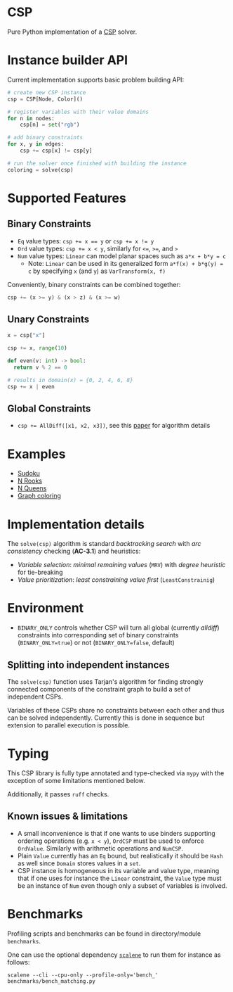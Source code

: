 # CSP
Pure Python implementation of a
[CSP](https://en.wikipedia.org/wiki/Constraint_satisfaction_problem)
solver.

# Instance builder API
Current implementation supports basic problem building API:
```python
# create new CSP instance
csp = CSP[Node, Color]()

# register variables with their value domains
for n in nodes:
    csp[n] = set("rgb")

# add binary constraints
for x, y in edges:
    csp += csp[x] != csp[y]

# run the solver once finished with building the instance
coloring = solve(csp)
```

# Supported Features

## Binary Constraints
- `Eq` value types: `csp += x == y` or `csp += x != y`
- `Ord` value types: `csp += x < y`, similarly for `<=`, `>=`, and `>`
- `Num` value types: `Linear` can model planar spaces such as
  `a*x + b*y = c`
  - Note: `Linear` can be used in its generalized form
    `a*f(x) + b*g(y) = c` by specifying `x` (and `y`) as
    `VarTransform(x, f)`

Conveniently, binary constraints can be combined together:
```python
csp += (x >= y) & (x > z) & (x >= w)
```

## Unary Constraints
```python
x = csp["x"]

csp += x, range(10)

def even(v: int) -> bool:
  return v % 2 == 0

# results in domain(x) = {0, 2, 4, 6, 8}
csp += x | even
```

## Global Constraints
 - `csp += AllDiff([x1, x2, x3])`, see this
   [paper](https://www.andrew.cmu.edu/user/vanhoeve/papers/alldiff.pdf)
   for algorithm details

# Examples
 - [Sudoku](examples/test_sudoku.py)
 - [N Rooks](examples/test_rooks.py)
 - [N Queens](examples/test_queens.py)
 - [Graph coloring](examples/test_coloring.py)

# Implementation details
The `solve(csp)` algorithm is standard _backtracking search_ with
_arc consistency_ checking (**AC-3.1**) and heuristics:
 - *Variable selection*: _minimal remaining values_ (`MRV`) with
   _degree heuristic_ for tie-breaking
 - *Value prioritization*: _least constraining value first_
   (`LeastConstrainig`)

# Environment
 - `BINARY_ONLY` controls whether CSP will turn all global (currently
   *alldiff*) constraints into corresponding set of binary constraints
   (`BINARY_ONLY=true`) or not (`BINARY_ONLY=false`, default)

## Splitting into independent instances
The `solve(csp)` function uses Tarjan's algorithm for finding strongly
connected components of the constraint graph to build a set of
independent CSPs.

Variables of these CSPs share no constraints between each other and thus
can be solved independently. Currently this is done in sequence but
extension to parallel execution is possible.

# Typing
This CSP library is fully type annotated and type-checked via `mypy`
with the exception of some limitations mentioned below.

Additionally, it passes `ruff` checks.

## Known issues & limitations
 - A small inconvenience is that if one wants to use binders supporting
   ordering operations (e.g. `x < y`), `OrdCSP` must be used to enforce
   `OrdValue`. Similarly with arithmetic operations and `NumCSP`.
 - Plain `Value` currently has an `Eq` bound, but realistically it
   should be `Hash` as well since `Domain` stores values in a `set`.
 - CSP instance is homogeneous in its variable and value type, meaning
   that if one uses for instance the `Linear` constraint, the `Value`
   type must be an instance of `Num` even though only a subset of
   variables is involved.


# Benchmarks
Profiling scripts and benchmarks can be found in directory/module
`benchmarks`.

One can use the optional dependency
[`scalene`](https://github.com/plasma-umass/scalene) to run them for
instance as follows:
```console
scalene --cli --cpu-only --profile-only='bench_' benchmarks/bench_matching.py
```
